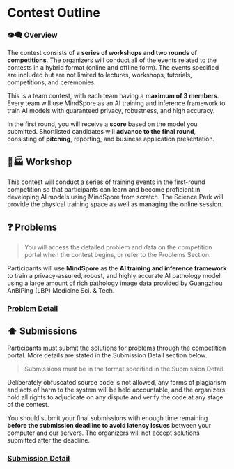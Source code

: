 # Contest Outline

### 👁🗨 Overview

The contest consists of **a series of workshops and two rounds of competitions**. The organizers will conduct all of the events related to the contests in a hybrid format \(online and offline form\). The events specified are included but are not limited to lectures, workshops, tutorials, competitions, and ceremonies.

This is a team contest, with each team having a **maximum of 3 members**. Every team will use MindSpore as an AI training and inference framework to train AI models with guaranteed privacy, robustness, and high accuracy.

In the first round, you will receive a **score** based on the model you submitted. Shortlisted candidates will **advance to the final round**, consisting of **pitching**, reporting, and business application presentation.

## 👨🏭 Workshop

This contest will conduct a series of training events in the first-round competition so that participants can learn and become proficient in developing AI models using MindSpore from scratch. The Science Park will provide the physical training space as well as managing the online session.

## ❓ Problems

> You will access the detailed problem and data on the competition portal when the contest begins, or refer to the Problems Section.

Participants will use **MindSpore** as the **AI training and inference framework** to train a privacy-assured, robust, and highly accurate AI pathology model using a large amount of rich pathology image data provided by Guangzhou AnBiPing \(LBP\) Medicine Sci. & Tech.

### [Problem Detail](problems.md)

## ⬆ Submissions

Participants must submit the solutions for problems through the competition portal. More details are stated in the Submission Detail section below.

> Submissions must be in the format specified in the Submission Detail.

Deliberately obfuscated source code is not allowed, any forms of plagiarism and acts of harm to the system will be held accountable, and the organizers hold all rights to adjudicate on any dispute and verify the code at any stage of the contest.

You should submit your final submissions with enough time remaining **before the submission deadline to avoid latency issues** between your computer and our servers. The organizers will not accept solutions submitted after the deadline.

### [Submission Detail](submission-detail.md)

